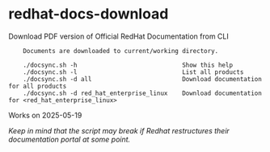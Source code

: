 # redhat-docs-download
Download PDF version of Official RedHat Documentation from CLI

```
	Documents are downloaded to current/working directory.

	./docsync.sh -h                             Show this help
	./docsync.sh -l                             List all products
	./docsync.sh -d all                         Download documentation for all products
	./docsync.sh -d red_hat_enterprise_linux    Download documentation for <red_hat_enterprise_linux>  
```


Works on 2025-05-19

*Keep in mind that the script may break if Redhat restructures their documentation portal at some point.*
